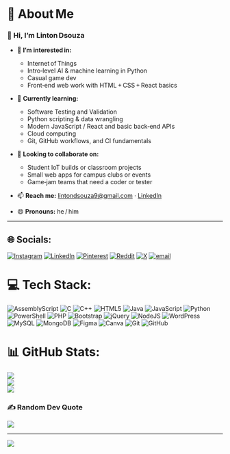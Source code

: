 # 💫 About Me
### 👋 Hi, I’m **Linton Dsouza**

- 👀 **I’m interested in:**  
  - Internet of Things 
  - Intro‑level AI & machine learning in Python  
  - Casual game dev 
  - Front‑end web work with HTML + CSS + React basics  

- 🌱 **Currently learning:**  
  - Software Testing and Validation 
  - Python scripting & data wrangling  
  - Modern JavaScript / React and basic back‑end APIs
  - Cloud computing 
  - Git, GitHub workflows, and CI fundamentals  

- 💞️ **Looking to collaborate on:**  
  - Student IoT builds or classroom projects  
  - Small web apps for campus clubs or events  
  - Game‑jam teams that need a coder or tester  

- 📫 **Reach me:** lintondsouza9@gmail.com · [LinkedIn](https://linkedin.com/in/linton-dsouza)  
- 😄 **Pronouns:** he / him  

---


## 🌐 Socials:
[![Instagram](https://img.shields.io/badge/Instagram-%23E4405F.svg?logo=Instagram&logoColor=white)](https://instagram.com/linton_dsouza07) [![LinkedIn](https://img.shields.io/badge/LinkedIn-%230077B5.svg?logo=linkedin&logoColor=white)](https://linkedin.com/in/linton-dsouza) [![Pinterest](https://img.shields.io/badge/Pinterest-%23E60023.svg?logo=Pinterest&logoColor=white)](https://pinterest.com/lintondsouza9) [![Reddit](https://img.shields.io/badge/Reddit-%23FF4500.svg?logo=Reddit&logoColor=white)](https://reddit.com/user/Linton_dsouza) [![X](https://img.shields.io/badge/X-black.svg?logo=X&logoColor=white)](https://x.com/dsouza_linton) [![email](https://img.shields.io/badge/Email-D14836?logo=gmail&logoColor=white)](mailto:lintondsouza9@gmail.com) 

# 💻 Tech Stack:
![AssemblyScript](https://img.shields.io/badge/assembly%20script-%23000000.svg?style=for-the-badge&logo=assemblyscript&logoColor=white) ![C](https://img.shields.io/badge/c-%2300599C.svg?style=for-the-badge&logo=c&logoColor=white) ![C++](https://img.shields.io/badge/c++-%2300599C.svg?style=for-the-badge&logo=c%2B%2B&logoColor=white) ![HTML5](https://img.shields.io/badge/html5-%23E34F26.svg?style=for-the-badge&logo=html5&logoColor=white) ![Java](https://img.shields.io/badge/java-%23ED8B00.svg?style=for-the-badge&logo=openjdk&logoColor=white) ![JavaScript](https://img.shields.io/badge/javascript-%23323330.svg?style=for-the-badge&logo=javascript&logoColor=%23F7DF1E) ![Python](https://img.shields.io/badge/python-3670A0?style=for-the-badge&logo=python&logoColor=ffdd54) ![PowerShell](https://img.shields.io/badge/PowerShell-%235391FE.svg?style=for-the-badge&logo=powershell&logoColor=white) ![PHP](https://img.shields.io/badge/php-%23777BB4.svg?style=for-the-badge&logo=php&logoColor=white) ![Bootstrap](https://img.shields.io/badge/bootstrap-%238511FA.svg?style=for-the-badge&logo=bootstrap&logoColor=white) ![jQuery](https://img.shields.io/badge/jquery-%230769AD.svg?style=for-the-badge&logo=jquery&logoColor=white) ![NodeJS](https://img.shields.io/badge/node.js-6DA55F?style=for-the-badge&logo=node.js&logoColor=white)  ![WordPress](https://img.shields.io/badge/WordPress-%23117AC9.svg?style=for-the-badge&logo=WordPress&logoColor=white) ![MySQL](https://img.shields.io/badge/mysql-4479A1.svg?style=for-the-badge&logo=mysql&logoColor=white) ![MongoDB](https://img.shields.io/badge/MongoDB-%234ea94b.svg?style=for-the-badge&logo=mongodb&logoColor=white)  ![Figma](https://img.shields.io/badge/figma-%23F24E1E.svg?style=for-the-badge&logo=figma&logoColor=white) ![Canva](https://img.shields.io/badge/Canva-%2300C4CC.svg?style=for-the-badge&logo=Canva&logoColor=white) ![Git](https://img.shields.io/badge/git-%23F05033.svg?style=for-the-badge&logo=git&logoColor=white) ![GitHub](https://img.shields.io/badge/github-%23121011.svg?style=for-the-badge&logo=github&logoColor=white) 
# 📊 GitHub Stats:
![](https://github-readme-stats.vercel.app/api?username=Lintondsouza&theme=dark&hide_border=false&include_all_commits=true&count_private=false)<br/>
![](https://nirzak-streak-stats.vercel.app/?user=Lintondsouza&theme=dark&hide_border=false)<br/>
![](https://github-readme-stats.vercel.app/api/top-langs/?username=Lintondsouza&theme=dark&hide_border=false&include_all_commits=true&count_private=false&layout=compact)

### ✍️ Random Dev Quote
![](https://quotes-github-readme.vercel.app/api?type=horizontal&theme=radical)

---
[![](https://visitcount.itsvg.in/api?id=Lintondsouza&icon=0&color=9)](https://visitcount.itsvg.in)

<!-- Proudly created with GPRM ( https://gprm.itsvg.in ) -->
